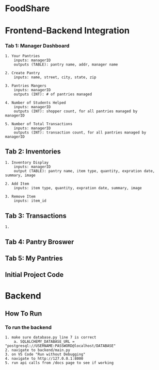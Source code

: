 # FoodShare

# Frontend-Backend Integration

### Tab 1: Manager Dashboard
    1. Your Pantries
        inputs: managerID
        outputs (TABLE): pantry name, addr, manager name

    2. Create Pantry
        inputs: name, street, city, state, zip
        
    3. Pantries Mangers
        inputs: managerID
        outputs (INT): # of pantries managed

    4. Number of Students Helped
        inputs: managerID
        outputs (INT): shopper count, for all pantries managed by managerID

    5. Number of Total Transactions
        inputs: managerID
        outputs (INT): transaction count, for all pantries managed by managerID

## Tab 2: Inventories
    1. Inventory Display
        inputs: managerID   
        output (TABLE): pantry name, item type, quantity, expration date, summary, image 

    2. Add Item
        inputs: item type, quantity, expration date, summary, image
    
    3. Remove Item
        inputs: item_id        

## Tab 3: Transactions
    1. 
    
    
## Tab 4: Pantry Broswer

## Tab 5: My Pantries

## Initial Project Code

# Backend
## How To Run
### To run the backend
    1. make sure database.py line 7 is correct
        a. SQLALCHEMY_DATABASE_URL = "postgresql://USERNAME:PASSWORD@localhost/DATABASE"
    2. navigate to backend/main.py
    3. on VS Code "Run without Debugging"
    4. navigate to http://127.0.0.1:8000
    5. run api calls from /docs page to see if working
